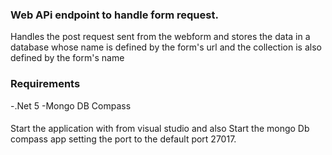 ### Web APi endpoint to handle form request.
Handles the post request sent from the webform and stores the data in a database whose name is defined
by the form's url and the collection is also defined by the form's name


### Requirements
-.Net 5
-Mongo DB Compass

####

Start the application with from visual studio  and also Start the mongo Db compass app setting the port to the default port 27017.
